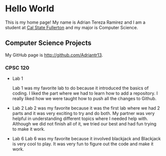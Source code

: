 # Hello World
    
This is my home page! My name is Adrian Tereza Ramirez and I am a student at [Cal State Fullerton](http://www.fullerton.edu/) and my major is Computer Science.

## Computer Science Projects

My GitHub page is http://github.com/Adriantr13.

### CPSC 120

* Lab 1

    Lab 1 was my favorite lab to do because it introduced the basics of coding. I liked the part where we had to learn how to add a repository. I really liked how we were taught how to push all the changes to Github.

* Lab 2
    Lab 2 was my favorite because it was the first lab where we had 2 parts and it was very exciting to try and do both. My partner was very helpful in understanding different topics where I needed help with. Although we did not finish all of it, we tried our best and had fun trying to make it work.

* Lab 6
    Lab 6 was my favorite because it involved blackjack and Blackjack is very cool to play. It was very fun to figure out the code and make it work. 
